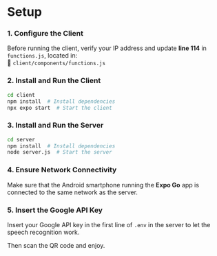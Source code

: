 # Setup

### 1. Configure the Client  
Before running the client, verify your IP address and update **line 114** in `functions.js`, located in:  
📂 `client/components/functions.js`  

### 2. Install and Run the Client  

```sh
cd client
npm install  # Install dependencies
npx expo start  # Start the client
```

### 3. Install and Run the Server  

```sh
cd server
npm install  # Install dependencies
node server.js  # Start the server
```

### 4. Ensure Network Connectivity  
Make sure that the Android smartphone running the **Expo Go** app is connected to the same network as the server.<br>

### 5. Insert the Google API Key  
Insert your Google API key in the first line of `.env` in the server to let the speech recognition work.

Then scan the QR code and enjoy.

